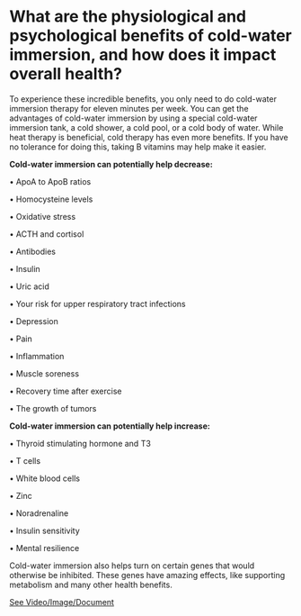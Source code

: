 # What are the physiological and psychological benefits of cold-water immersion, and how does it impact overall health?

To experience these incredible benefits, you only need to do cold-water immersion therapy for eleven minutes per week. You can get the advantages of cold-water immersion by using a special cold-water immersion tank, a cold shower, a cold pool, or a cold body of water. While heat therapy is beneficial, cold therapy has even more benefits. If you have no tolerance for doing this, taking B vitamins may help make it easier.

**Cold-water immersion can potentially help decrease:**

• ApoA to ApoB ratios

• Homocysteine levels

• Oxidative stress

• ACTH and cortisol

• Antibodies

• Insulin

• Uric acid

• Your risk for upper respiratory tract infections

• Depression

• Pain

• Inflammation

• Muscle soreness

• Recovery time after exercise

• The growth of tumors

**Cold-water immersion can potentially help increase:**

• Thyroid stimulating hormone and T3

• T cells

• White blood cells

• Zinc

• Noradrenaline

• Insulin sensitivity

• Mental resilience

Cold-water immersion also helps turn on certain genes that would otherwise be inhibited. These genes have amazing effects, like supporting metabolism and many other health benefits.

 [See Video/Image/Document](https://hls-player.drberg.com/asset?path=migrated-assets/youtube-videos-cold-water-immersion-benefits)